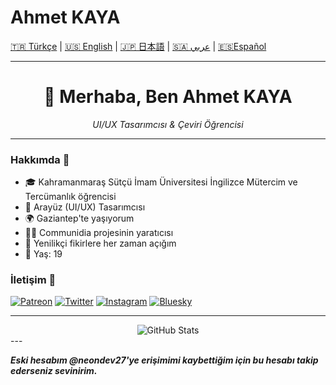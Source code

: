 # Ahmet KAYA

[🇹🇷 Türkçe](./README.md) | [🇺🇸 English](./README.en.md) | [🇯🇵 日本語](./README.jp.md) | [ 🇸🇦 عربي](./README.ar.md) | [🇪🇸Español](./README.es.md)

---

<div align="center">
  <h1>👋 Merhaba, Ben Ahmet KAYA</h1>
  <p><i>UI/UX Tasarımcısı & Çeviri Öğrencisi</i></p>
</div>

---

### Hakkımda 🎯
- 🎓 Kahramanmaraş Sütçü İmam Üniversitesi İngilizce Mütercim ve Tercümanlık öğrencisi
- 🎨 Arayüz (UI/UX) Tasarımcısı
- 🌍 Gaziantep'te yaşıyorum
- 👨‍💻 Communidia projesinin yaratıcısı
- 🔄 Yenilikçi fikirlere her zaman açığım
- 💬 Yaş: 19

### İletişim 🤝
[![Patreon](https://img.shields.io/badge/Patreon-F96854?style=for-the-badge&logo=patreon&logoColor=white)](https://patreon.com/neodev27)
[![Twitter](https://img.shields.io/badge/Twitter-1DA1F2?style=for-the-badge&logo=twitter&logoColor=white)](https://x.com/NeoDev27)
[![Instagram](https://img.shields.io/badge/Instagram-E4405F?style=for-the-badge&logo=instagram&logoColor=white)](https://instagram.com/neodev27)
[![Bluesky](https://img.shields.io/badge/Bluesky-0285FF?style=for-the-badge&logo=bluesky&logoColor=white)](https://bsky.app/profile/neodev27.bsky.social)

---

<div align="center">
  <img src="https://github-readme-stats.vercel.app/api?username=neodev27&show_icons=true&theme=tokyonight" alt="GitHub Stats" />
</div>
---

***Eski hesabım @neondev27'ye erişimimi kaybettiğim için bu hesabı takip ederseniz sevinirim.***

